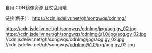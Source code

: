 自用 CDN镜像资源  且勿乱用哦

链接(例子)： https://cdn.jsdelivr.net/gh/songwqs/cdnImg/

https://cdn.jsdelivr.net/gh/songwqs/cdnImg/jpg/acg.gy_02.jpg
https://cdn.jsdelivr.net/gh/songwqs/cdnImg@1.0/jpg/acg.gy_02.jpg
//cdn.jsdelivr.net/gh/songwqs/cdnImg/jpg/acg.gy_02.jpg
//cdn.jsdelivr.net/gh/songwqs/cdnImg@1.0/jpg/acg.gy_02.jpg
      
